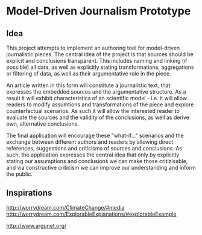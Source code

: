 # Model-Driven Journalism Prototype

## Idea

This project attempts to implement an authoring tool for model-driven journalistic pieces. The central idea of the project is that sources should be explicit and conclusions transparent. This includes naming and linking (if possible) all data, as well as explicitly stating transformations, aggregations or filtering of data, as well as their argumentative role in the piece.

An article written in this form will constitute a journalistic text, that expresses the embedded sources and the argumentative structure. As a result it will exhibit characteristics of an scientific model - i.e. it will allow readers to modify assumtions and transformations of the piece and explore counterfactual scenarios. As such it will allow the interested reader to evaluate the sources and the validity of the conclusions, as well as derive own, alternative conclusions.

The final application will encourage these "what-if..." scenarios and the exchange between different authors and readers by allowing direct references, suggestions and criticisms of sources and conclusions. As such, the application expresses the central idea that only by explicitly stating our assumptions and conclusions we can make those critizisable, and via constructive criticism we can improve our understanding and inform the public. 

## Inspirations

http://worrydream.com/ClimateChange/#media
http://worrydream.com/ExplorableExplanations/#explorableExample

http://www.argunet.org/
